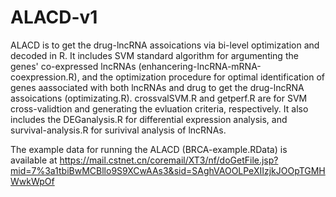 # ALACD-v1
ALACD is to get the drug-lncRNA assoications via bi-level optimization and decoded in R.
It includes SVM standard algorithm for argumenting the genes' co-expressed lncRNAs (enhancering-lncRNA-mRNA-coexpression.R), and the 
optimization procedure for optimal identification of genes aassociated with both lncRNAs and drug to get the drug-lncRNA assoications (optimizating.R).
crossvalSVM.R and getperf.R are for SVM cross-validtion and generating the evluation criteria, respectively.
It also includes the DEGanalysis.R for differential expression analysis, and
survival-analysis.R for surivival analysis of lncRNAs.

The example data for running the ALACD (BRCA-example.RData) is available at https://mail.cstnet.cn/coremail/XT3/nf/doGetFile.jsp?mid=7%3a1tbiBwMCBllo9S9XCwAAs3&sid=SAghVAOOLPeXIIzjkJOOpTGMHWwkWpOf
